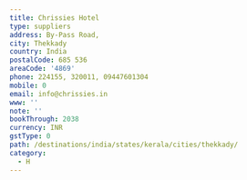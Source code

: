 ```yaml
---
title: Chrissies Hotel
type: suppliers
address: By-Pass Road,
city: Thekkady
country: India
postalCode: 685 536
areaCode: '4869'
phone: 224155, 320011, 09447601304
mobile: 0
email: info@chrissies.in
www: ''
note: ''
bookThrough: 2038
currency: INR
gstType: 0
path: /destinations/india/states/kerala/cities/thekkady/
category:
  - H
---
```


